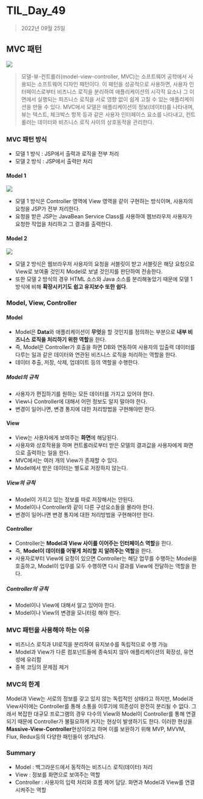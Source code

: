 # TIL_Day_49

> 2022년 09월 25일

## MVC 패턴

![](https://upload.wikimedia.org/wikipedia/commons/thumb/a/a0/MVC-Process.svg/436px-MVC-Process.svg.png)

> 모델-뷰-컨트롤러(model-view-controller, MVC)는 소프트웨어 공학에서 사용되는 소프트웨어 디자인 패턴이다. 이 패턴을 성공적으로 사용하면, 사용자 인터페이스로부터 비즈니스 로직을 분리하여 애플리케이션의 시각적 요소나 그 이면에서 실행되는 피즈니스 로직을 서로 영향 없이 쉽게 고칠 수 있는 애플리케이션을 만들 수 있다. MVC에서 모델은 애플리케이션의 정보(데이터)를 나타내며, 뷰는 텍스트, 체크박스 항목 등과 같은 사용자 인터페이스 요소를 나타내고, 컨트롤러는 데이터와 비즈니스 로직 사이의 상호동작을 관리한다.

### MVC 패턴 방식

- 모델 1 방식 : JSP에서 출력과 로직을 전부 처리
- 모델 2 방식 : JSP에서 출력만 처리

#### Model 1

![](https://img1.daumcdn.net/thumb/R1280x0/?scode=mtistory2&fname=https%3A%2F%2Fblog.kakaocdn.net%2Fdn%2Fw08Lw%2FbtrlbKqhWKO%2FqUYnM7xziHIQUE28L6WBZ1%2Fimg.png)

- 모델 1 방식은 Controller 영역에 View 영역을 같이 구현하는 방식이며, 사용자의 요청을 JSP가 전부 처리한다.
- 요청을 받은 JSP는 JavaBean Service Class를 사용하여 웹브라우저 사용자가 요청한 작업을 처리하고 그 결과를 출력한다.

#### Model 2

![](https://img1.daumcdn.net/thumb/R1280x0/?scode=mtistory2&fname=https%3A%2F%2Fblog.kakaocdn.net%2Fdn%2FbGZKd4%2FbtrleqFoykC%2FkXkFFucLJdHJ4hNvfcmav0%2Fimg.png)

- 모델 2 방식은 웹브라우저 사용자의 요청을 서블릿이 받고 서블릿은 해당 요청으로 View로 보여줄 것인지 Model로 보낼 것인지를 판단하여 전송한다.
- 또한 모델 2 방식의 경우 HTML 소스와 Java 소스를 분리해놓았기 때문에 모델 1 방식에 비해 **확장시키기도 쉽고 유지보수 또한 쉽다**.

### Model, View, Controller

#### Model

- Model은 **Data**와 애플리케이션이 **무엇**을 할 것인지를 정의하는 부분으로 **내부 비즈니스 로직을 처리하기 위한 역할**을 한다.
- 즉, Model은 Controller가 호출을 하면 DB와 연동하여 사용자의 입출력 데이터를 다루는 일과 같은 데이터와 연관된 비즈니스 로직을 처리하는 역할을 한다.
- 데이터 추출, 저장, 삭제, 업데이트 등의 역할을 수행한다.

##### Model의 규칙

- 사용자가 편집하기를 원하는 모든 데이터를 가지고 있어야 한다.
- View나 Controller에 대해서 어떤 정보도 알지 말아야 한다.
- 변경이 일어나면, 변경 통지에 대한 처리방법을 구현해야만 한다.

#### View

- View는 사용자에게 보여주는 **화면**에 해당된다.
- 사용자와 상호작용을 하며 컨트롤러로부터 받은 모델의 결과값을 사용자에게 화면으로 출력하는 일을 한다.
- MVC에서는 여러 개의 View가 존재할 수 있다.
- Model에서 받은 데이터는 별도로 저장하지 않는다.

##### View의 규칙

- Model이 가지고 있는 정보를 따로 저장해서는 안된다.
- Model이나 Controller와 같이 다른 구성요소들을 몰라야 한다.
- 변경이 일어나면 변경 통지에 대한 처리방법을 구현해야만 한다.

#### Controller

- Controller는 **Model과 View 사이를 이어주는 인터페이스 역할**을 한다.
- 즉, **Model이 데이터를 어떻게 처리할 지 알려주는 역할**을 한다.
- 사용자로부터 View에 요청이 있으면 Controller는 해당 업무를 수행하는 Model을 호출하고, Model이 업무를 모두 수행하면 다시 결과를 View에 전달하는 역할을 한다.

##### Controller의 규칙

- Model이나 View에 대해서 알고 있어야 한다.
- Model이나 View의 변경을 모니터링 해야 한다.

### MVC 패턴을 사용해야 하는 이유

- 비즈니스 로직과 UI로직을 분리하여 유지보수를 독립적으로 수행 가능
- Model과 View가 다른 컴포넌트들에 종속되지 않아 애플리케이션의 확장성, 유연성에 유리함
- 중복 코딩의 문제점 제거

### MVC의 한계

Model과 View는 서로의 정보를 갖고 있지 않는 독립적인 상태라고 하지만, Model과 View사이에는 Controller를 통해 소통을 이루기에 의존성이 완전히 분리될 수 없다. 그래서 복잡한 대규모 프로그램의 경우 다수의 View와 Model이 Controller를 통해 연결되기 때문에 Controller가 불필요하게 커지는 현상이 발생하기도 한다. 이러한 현상을 **Massive-View-Controller**현상이라고 하며 이를 보완하기 위해 MVP, MVVM, Flux, Redux등의 다양한 패턴들이 생겨났다.

### Summary

- Model : 백그라운드에서 동작하는 비즈니스 로직(데이터) 처리
- View : 정보를 화면으로 보여주는 역할
- Controller : 사용자의 입력 처리와 흐름 제어 담당. 화면과 Model과 View를 연결시켜주는 역할

